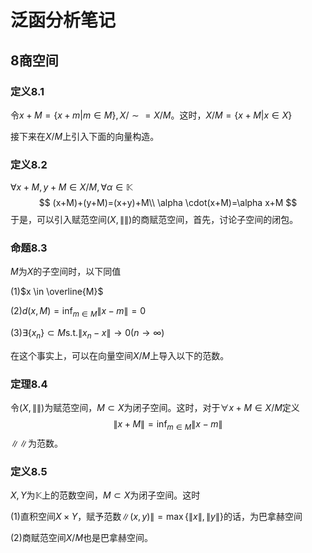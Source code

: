 # 泛函分析笔记

## 8商空间

### 定义8.1

令$x+M=\{x+m|m \in M\},X/\sim=X/M$。这时，$X/M=\{x+M|x \in X\}$



接下来在$X/M$上引入下面的向量构造。

### 定义8.2

$\forall x+M,y+M \in X/M,\forall \alpha \in \mathbb{K}$
$$
(x+M)+(y+M)=(x+y)+M\\
\alpha \cdot(x+M)=\alpha x+M
$$
于是，可以引入赋范空间$(X,\|\|)$的商赋范空间，首先，讨论子空间的闭包。

### 命题8.3

$M$为$X$的子空间时，以下同值

(1)$x \in \overline{M}$ 

(2)$d(x,M)=\inf_{m \in M}\|x-m\|=0$

(3)$\exists \{x_n\} \subset M \mbox{s.t.}\|x_n-x\| \rightarrow 0(n \rightarrow \infty)$

在这个事实上，可以在向量空间$X/M$上导入以下的范数。

### 定理8.4

令$(X,\|\|)$为赋范空间，$M \subset X$为闭子空间。这时，对于$\forall x+M \in X/M$定义
$$
\|x+M\|=\inf_{m \in M}\|x-m\|
$$
$\|\|$为范数。 

### 定义8.5

$X,Y$为$\mathbb{K}$上的范数空间，$M \subset X$为闭子空间。这时

(1)直积空间$X\times Y$，赋予范数$\|(x,y)\|=\max\{\|x\|,\|y\|\}$的话，为巴拿赫空间

(2)商赋范空间$X/M$也是巴拿赫空间。


